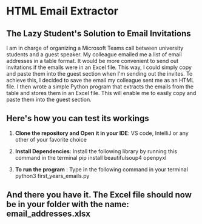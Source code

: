 
# HTML Email Extractor

## The Lazy Student's Solution to Email Invitations
I am in charge of organizing a Microsoft Teams call between university students and a guest speaker. My colleague emailed me a list of email addresses in a table format. It would be more convenient to send out invitations if the emails were in an Excel file. This way, I could simply copy and paste them into the guest section when I'm sending out the invites. To achieve this, I decided to save the email my colleague sent me as an HTML file. I then wrote a simple Python program that extracts the emails from the table and stores them in an Excel file. This will enable me to easily copy and paste them into the guest section.


## Here's how you can test its workings

1. **Clone the repository and Open it in your IDE**: VS code, IntelliJ or any other of your favorite choice

2. **Install Dependencies**: Install the following library by running this command in the terminal
   pip install beautifulsoup4 openpyxl

3. **To run the program** : Type in the following command in your terminal
   python3 first_years_emails.py 

## And there you have it. The Excel file should now be in your folder with the name: email_addresses.xlsx

